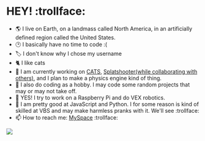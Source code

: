 # HEY! :trollface:
<!-- 
**What-ever-this-is/what-ever-this-is** is a ✨ _special_ ✨ repository because its `README.md` (this file) appears on your GitHub profile.

Here are some ideas to get you started:

- 🔭 I’m currently working on ...
- 🌱 I’m currently learning ...
- 👯 I’m looking to collaborate on ...
- 🤔 I’m looking for help with ...
- 💬 Ask me about ...
- 📫 How to reach me: ...
- 😄 Pronouns: ...
- ⚡ Fun fact: ...
-->
- 🌎 I live on Earth, on a landmass called North America, in an artificially defined region called the United States.
- 🕑 I basically have no time to code :(
- 🏷️ I don't know why I chose my username
- 🐈 I like cats
- 🔭 I am currently working on [CATS](https://github.com/What-ever-this-is/CATS), [Splatshooter(while collaborating with others)](https://github.com/What-ever-this-is/Splatshooter), and I plan to make a physics engine kind of thing.
- 🎈 I also do coding as a hobby. I may code some random projects that may or may not take off.
- 🤖 YES! I try to work on a Raspberry Pi and do VEX robotics.
- 🌱 I am pretty good at JavaScript and Python. I for some reason is kind of skilled at VBS and may make harmless pranks with it. We'll see :trollface:
- 📫 How to reach me: [MySpace](https://boulderbugle.com/3fiunv26) :trollface:
<img src="./rickrolll.gif">
